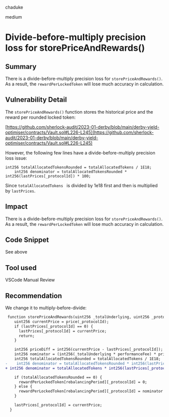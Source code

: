 chaduke

medium

# Divide-before-multiply precision loss for storePriceAndRewards()

## Summary
There is a divide-before-multiply precision loss for ``storePriceAndRewards()``. As a result, the  ``rewardPerLockedToken`` will lose much accuracy in calculation. 

## Vulnerability Detail
The ``storePriceAndRewards()`` function stores the historical price and the reward per rounded locked token:

[https://github.com/sherlock-audit/2023-01-derby/blob/main/derby-yield-optimiser/contracts/Vault.sol#L226-L245](https://github.com/sherlock-audit/2023-01-derby/blob/main/derby-yield-optimiser/contracts/Vault.sol#L226-L245)

However, the following few lines have a divide-before-multiply precision loss issue:

```javascipt
int256 totalAllocatedTokensRounded = totalAllocatedTokens / 1E18;
    int256 denominator = totalAllocatedTokensRounded * int256(lastPrices[_protocolId]) * 100; 
```
Since ``totalAllocatedTokens `` is divided by 1e18 first and then is multiplied by ``lastPrices``. 

## Impact
There is a divide-before-multiply precision loss for ``storePriceAndRewards()``. As a result, the  ``rewardPerLockedToken`` will lose much accuracy in calculation. 

## Code Snippet
See above

## Tool used
VSCode
Manual Review

## Recommendation
We change it to multiply-before-divide:
```diff
 function storePriceAndRewards(uint256 _totalUnderlying, uint256 _protocolId) internal {
    uint256 currentPrice = price(_protocolId);
    if (lastPrices[_protocolId] == 0) {
      lastPrices[_protocolId] = currentPrice;
      return;
    }

    int256 priceDiff = int256(currentPrice - lastPrices[_protocolId]);
    int256 nominator = (int256(_totalUnderlying * performanceFee) * priceDiff);
    int256 totalAllocatedTokensRounded = totalAllocatedTokens / 1E18;
-    int256 denominator = totalAllocatedTokensRounded * int256(lastPrices[_protocolId]) * 100; // * 100 cause perfFee is in percentages
+ int256 denominator = totalAllocatedTokens * int256(lastPrices[_protocolId]) * 100 / 1E18;

    if (totalAllocatedTokensRounded == 0) {
      rewardPerLockedToken[rebalancingPeriod][_protocolId] = 0;
    } else {
      rewardPerLockedToken[rebalancingPeriod][_protocolId] = nominator / denominator;
    }

    lastPrices[_protocolId] = currentPrice;
  }

```
